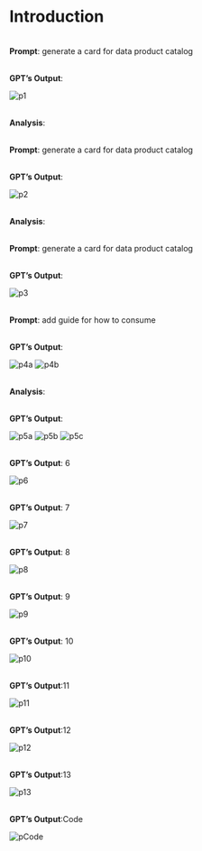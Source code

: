 
Introduction
=======



<br>**Prompt**: generate a card for data product catalog

<br>**GPT’s Output**:

![p1](./assets/Picture-1.png)


<br>**Analysis**:


<br>**Prompt**: generate a card for data product catalog

<br>**GPT’s Output**:

![p2](./assets/Picture-2.png)


<br>**Analysis**:

<br>**Prompt**: generate a card for data product catalog

<br>**GPT’s Output**:

![p3](./assets/Picture-3.png)

<br>**Prompt**: add guide for how to consume

<br>**GPT’s Output**:

![p4a](./assets/Picture-4a.png)
![p4b](./assets/Picture-4b.png)

<br>**Analysis**:



<br>**GPT’s Output**:

![p5a](./assets/Picture-5a.png)
![p5b](./assets/Picture-5b.png)
![p5c](./assets/Picture-5c.png)

<br>**GPT’s Output**: 6

![p6](./assets/Picture-6.png)

<br>**GPT’s Output**: 7

![p7](./assets/Picture-7.png)

<br>**GPT’s Output**: 8

![p8](./assets/Picture-8.png)

<br>**GPT’s Output**: 9

![p9](./assets/Picture-9.png)

<br>**GPT’s Output**: 10

![p10](./assets/Picture-10.png)

<br>**GPT’s Output**:11

![p11](./assets/Picture-11.png)

<br>**GPT’s Output**:12

![p12](./assets/Picture-12.png)

<br>**GPT’s Output**:13

![p13](./assets/Picture-13.png)




<br>**GPT’s Output**:Code

![pCode](./assets/Picture-Code.png)
